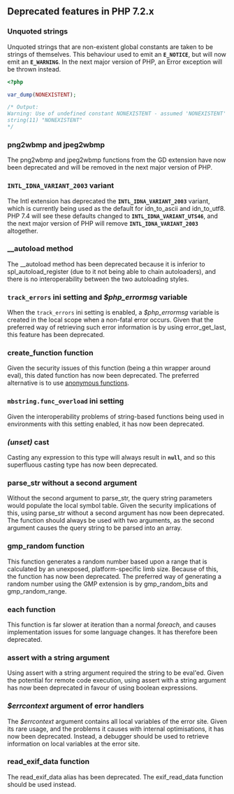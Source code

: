 Deprecated features in PHP 7.2.x
--------------------------------

### Unquoted strings

Unquoted strings that are non-existent global constants are taken to be
strings of themselves. This behaviour used to emit an **`E_NOTICE`**,
but will now emit an **`E_WARNING`**. In the next major version of PHP,
an <span class="classname">Error</span> exception will be thrown
instead.

``` php
<?php

var_dump(NONEXISTENT);

/* Output:
Warning: Use of undefined constant NONEXISTENT - assumed 'NONEXISTENT' (this will throw an Error in a future version of PHP) in %s on line %d
string(11) "NONEXISTENT"
*/
```

### <span class="function">png2wbmp</span> and <span class="function">jpeg2wbmp</span>

The <span class="function">png2wbmp</span> and <span
class="function">jpeg2wbmp</span> functions from the GD extension have
now been deprecated and will be removed in the next major version of
PHP.

### **`INTL_IDNA_VARIANT_2003`** variant

The Intl extension has deprecated the **`INTL_IDNA_VARIANT_2003`**
variant, which is currently being used as the default for <span
class="function">idn\_to\_ascii</span> and <span
class="function">idn\_to\_utf8</span>. PHP 7.4 will see these defaults
changed to **`INTL_IDNA_VARIANT_UTS46`**, and the next major version of
PHP will remove **`INTL_IDNA_VARIANT_2003`** altogether.

### <span class="function">\_\_autoload</span> method

The <span class="function">\_\_autoload</span> method has been
deprecated because it is inferior to <span
class="function">spl\_autoload\_register</span> (due to it not being
able to chain autoloaders), and there is no interoperability between the
two autoloading styles.

### `track_errors` ini setting and *$php\_errormsg* variable

When the `track_errors` ini setting is enabled, a *$php\_errormsg*
variable is created in the local scope when a non-fatal error occurs.
Given that the preferred way of retrieving such error information is by
using <span class="function">error\_get\_last</span>, this feature has
been deprecated.

### <span class="function">create\_function</span> function

Given the security issues of this function (being a thin wrapper around
<span class="function">eval</span>), this dated function has now been
deprecated. The preferred alternative is to use
<a href="/functions/anonymous.html" class="link">anonymous functions</a>.

### `mbstring.func_overload` ini setting

Given the interoperability problems of string-based functions being used
in environments with this setting enabled, it has now been deprecated.

### *(unset)* cast

Casting any expression to this type will always result in **`null`**,
and so this superfluous casting type has now been deprecated.

### <span class="function">parse\_str</span> without a second argument

Without the second argument to <span class="function">parse\_str</span>,
the query string parameters would populate the local symbol table. Given
the security implications of this, using <span
class="function">parse\_str</span> without a second argument has now
been deprecated. The function should always be used with two arguments,
as the second argument causes the query string to be parsed into an
array.

### <span class="function">gmp\_random</span> function

This function generates a random number based upon a range that is
calculated by an unexposed, platform-specific limb size. Because of
this, the function has now been deprecated. The preferred way of
generating a random number using the GMP extension is by <span
class="function">gmp\_random\_bits</span> and <span
class="function">gmp\_random\_range</span>.

### <span class="function">each</span> function

This function is far slower at iteration than a normal *foreach*, and
causes implementation issues for some language changes. It has therefore
been deprecated.

### <span class="function">assert</span> with a string argument

Using <span class="function">assert</span> with a string argument
required the string to be <span class="function">eval</span>'ed. Given
the potential for remote code execution, using <span
class="function">assert</span> with a string argument has now been
deprecated in favour of using boolean expressions.

### *$errcontext* argument of error handlers

The *$errcontext* argument contains all local variables of the error
site. Given its rare usage, and the problems it causes with internal
optimisations, it has now been deprecated. Instead, a debugger should be
used to retrieve information on local variables at the error site.

### <span class="function">read\_exif\_data</span> function

The <span class="function">read\_exif\_data</span> alias has been
deprecated. The <span class="function">exif\_read\_data</span> function
should be used instead.
